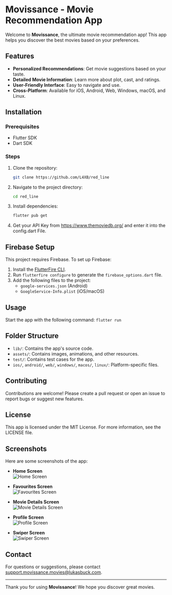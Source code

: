 # Movissance - Movie Recommendation App

Welcome to **Movissance**, the ultimate movie recommendation app! This app helps you discover the best movies based on your preferences.

## Features

- **Personalized Recommendations**: Get movie suggestions based on your taste.
- **Detailed Movie Information**: Learn more about plot, cast, and ratings.
- **User-Friendly Interface**: Easy to navigate and use.
- **Cross-Platform**: Available for iOS, Android, Web, Windows, macOS, and Linux.

## Installation

### Prerequisites

- Flutter SDK
- Dart SDK

### Steps

1. Clone the repository:
    ```sh
    git clone https://github.com/L4XB/red_line
    ```

2. Navigate to the project directory:
    ```sh
    cd red_line
    ```

3. Install dependencies:
    ```sh
    flutter pub get
    ```

4. Get your API Key from https://www.themoviedb.org/ and enter it into the config.dart File.


## Firebase Setup

This project requires Firebase. To set up Firebase:

1. Install the [FlutterFire CLI](https://firebase.flutter.dev/docs/cli/).
2. Run `flutterfire configure` to generate the `firebase_options.dart` file.
3. Add the following files to the project:
   - `google-services.json` (Android)
   - `GoogleService-Info.plist` (iOS/macOS)

## Usage

Start the app with the following command:
    ```
    flutter run
    ```

## Folder Structure

- `lib/`: Contains the app's source code.
- `assets/`: Contains images, animations, and other resources.
- `test/`: Contains test cases for the app.
- `ios/`, `android/`, `web/`, `windows/`, `macos/`, `linux/`: Platform-specific files.

## Contributing

Contributions are welcome! Please create a pull request or open an issue to report bugs or suggest new features.

## License

This app is licensed under the MIT License. For more information, see the LICENSE file.

## Screenshots

Here are some screenshots of the app:

- **Home Screen**  
  ![Home Screen](assets/readme/home_screen.png)

- **Favourites Screen**  
  ![Favourites Screen](assets/readme/favourites_screen.png)

- **Movie Details Screen**  
  ![Movie Details Screen](assets/readme/movie_details_screen.png)

- **Profile Screen**  
  ![Profile Screen](assets/readme/profile_screen.png)

- **Swiper Screen**  
  ![Swiper Screen](assets/readme/swiper_screen.png)

## Contact

For questions or suggestions, please contact [support.movissance.movies@lukasbuck.com](mailto:support.movissance.movies@lukasbuck.com).

---

Thank you for using **Movissance**! We hope you discover great movies.